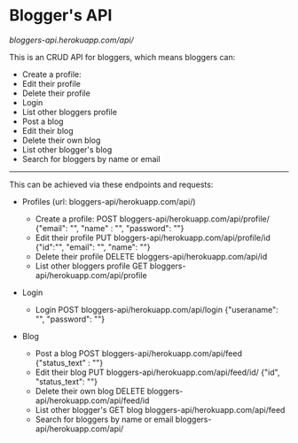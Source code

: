 # Blogger's API
*bloggers-api.herokuapp.com/api/* 

This is an CRUD API for bloggers, which means bloggers can:

* Create a profile: 
* Edit their profile
* Delete their profile
* Login
* List other bloggers profile
* Post a blog 
* Edit their blog 
* Delete their own blog
* List other blogger's blog
* Search for bloggers by name or email
---
This can be achieved via these endpoints and requests:
* Profiles (url: bloggers-api/herokuapp.com/api/)
    * Create a profile: POST bloggers-api/herokuapp.com/api/profile/ {"email": "", "name" : "", "password": ""}
    * Edit their profile PUT bloggers-api/herokuapp.com/api/profile/id {"id":"", "email": "", "name": ""}
    * Delete their profile DELETE bloggers-api/herokuapp.com/api/id 
    * List other bloggers profile GET bloggers-api/herokuapp.com/api/profile

* Login
    * Login POST bloggers-api/herokuapp.com/api/login {"useraname": "", "password": ""}

* Blog
    * Post a blog POST bloggers-api/herokuapp.com/api/feed {"status_text" : ""}
    * Edit their blog PUT bloggers-api/herokuapp.com/api/feed/id/  {"id", "status_text": ""}
    * Delete their own blog DELETE bloggers-api/herokuapp.com/api/feed/id
    * List other blogger's GET blog bloggers-api/herokuapp.com/api/feed
    * Search for bloggers by name or email bloggers-api/herokuapp.com/api/
